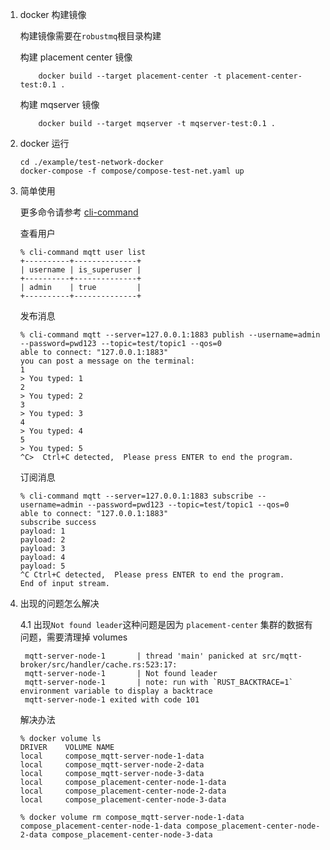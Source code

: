 1. docker 构建镜像

    构建镜像需要在`robustmq`根目录构建

    构建 placement center 镜像
    ```shell
        docker build --target placement-center -t placement-center-test:0.1 .
    ```

    构建 mqserver 镜像
    ```shell
        docker build --target mqserver -t mqserver-test:0.1 .
    ```

2. docker 运行

    ```shell
    cd ./example/test-network-docker
    docker-compose -f compose/compose-test-net.yaml up

    ```

3. 简单使用

    更多命令请参考 [cli-command](../RobustMQ-Command/Mqtt-Broker.md)

    查看用户
    ```console
    % cli-command mqtt user list
    +----------+--------------+
    | username | is_superuser |
    +----------+--------------+
    | admin    | true         |
    +----------+--------------+
    ```

    发布消息
    ```console
    % cli-command mqtt --server=127.0.0.1:1883 publish --username=admin --password=pwd123 --topic=test/topic1 --qos=0
    able to connect: "127.0.0.1:1883"
    you can post a message on the terminal:
    1
    > You typed: 1
    2
    > You typed: 2
    3
    > You typed: 3
    4
    > You typed: 4
    5
    > You typed: 5
    ^C>  Ctrl+C detected,  Please press ENTER to end the program.
    ```

    订阅消息
    ```console
    % cli-command mqtt --server=127.0.0.1:1883 subscribe --username=admin --password=pwd123 --topic=test/topic1 --qos=0
    able to connect: "127.0.0.1:1883"
    subscribe success
    payload: 1
    payload: 2
    payload: 3
    payload: 4
    payload: 5
    ^C Ctrl+C detected,  Please press ENTER to end the program.
    End of input stream.
    ```
4. 出现的问题怎么解决

   4.1 出现`Not found leader`这种问题是因为 `placement-center` 集群的数据有问题，需要清理掉 volumes

   ```console
    mqtt-server-node-1       | thread 'main' panicked at src/mqtt-broker/src/handler/cache.rs:523:17:
    mqtt-server-node-1       | Not found leader
    mqtt-server-node-1       | note: run with `RUST_BACKTRACE=1` environment variable to display a backtrace
    mqtt-server-node-1 exited with code 101
   ```
    解决办法
    ```console
    % docker volume ls
    DRIVER    VOLUME NAME
    local     compose_mqtt-server-node-1-data
    local     compose_mqtt-server-node-2-data
    local     compose_mqtt-server-node-3-data
    local     compose_placement-center-node-1-data
    local     compose_placement-center-node-2-data
    local     compose_placement-center-node-3-data

    % docker volume rm compose_mqtt-server-node-1-data compose_placement-center-node-1-data compose_placement-center-node-2-data compose_placement-center-node-3-data
    ```
